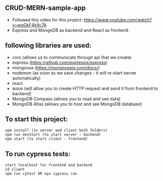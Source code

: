## CRUD-MERN-sample-app

- Followed this video for this project: https://www.youtube.com/watch?v=wgGkF4k9c7A
- Express and MongoDB as backend and React as frontend.

## following libraries are used:

- cors (allows us to communicate through api that we create)
- express (https://github.com/expressjs/express)
- mongoose (https://mongoosejs.com/docs/)
- nodemon (as soon as we save changes - it will re-start server automatically)
- react
- axios (will allow you to create HTTP request and send it from frontend to backend)
- MongoDB Compass (allows you to read and see data)
- MongoDB Atlas (allows you to host and see MongoDB database)

## To start this project:

```
npm install (in server and client both folders)
npm run devStart (to start server - backend)
npm start (to start client - frontend)
```

## To run cypress tests:

```
start localhost for frontend and backend
cd client
npm run cytest OR npx cypress run
```
